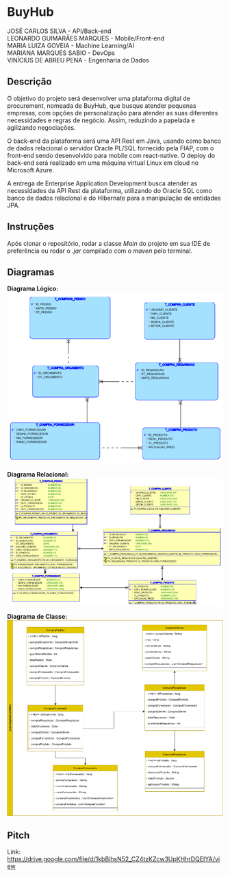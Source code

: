 # BuyHub

JOSÉ CARLOS SILVA - API/Back-end  
LEONARDO GUIMARÃES MARQUES - Mobile/Front-end  
MARIA LUIZA GOVEIA - Machine Learning/AI  
MARIANA MARQUES SABIO - DevOps  
VINÍCIUS DE ABREU PENA - Engenharia de Dados  

## Descrição

O objetivo do projeto será desenvolver uma plataforma digital de procurement, nomeada de BuyHub, que busque atender pequenas empresas, com opções de personalização para atender as suas diferentes necessidades e regras de negócio. Assim, reduzindo a papelada e agilizando negociações.  

O back-end da plataforma será uma API Rest em Java, usando como banco de dados relacional o servidor Oracle PL/SQL fornecido pela FIAP, com o front-end sendo desenvolvido para mobile com react-native. O deploy do back-end será realizado em uma máquina virtual Linux em cloud no Microsoft Azure.  

A entrega de Enterprise Application Development busca atender as necessidades da API Rest da plataforma, utilizando do Oracle SQL como banco de dados relacional e do Hibernate para a manipulação de entidades JPA.

## Instruções

Após clonar o reposítório, rodar a classe _Main_ do projeto em sua IDE de preferência ou rodar o _.jar_ compilado com o _maven_ pelo terminal.

## Diagramas

**Diagrama Lógico:**  
![Diagrama Lógico](/assets/images/logico.png)

**Diagrama Relacional:**  
![Diagrama Relacional](/assets/images/relacional.png)

**Diagrama de Classe:**  
![Diagrama de Classe](/assets/images/classe.png)

## Pitch

Link:
https://drive.google.com/file/d/1kbBihsN52_CZ4tzKZcw3UpKHhrDQEIYA/view
